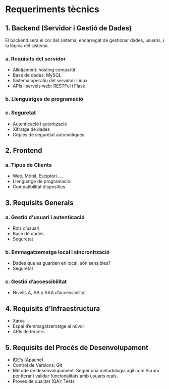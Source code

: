 # Requeriments tècnics
## 1. Backend (Servidor i Gestió de Dades)
El backend serà el cor del sistema, encarregat de gestionar dades, usuaris, i la lògica del sistema.

### a. Requisits del servidor
- Allotjament: hosting compartit
- Base de dades: MySQL
- Sistema operatiu del servidor: Linux
- APIs i serveis web: RESTFul i Flask
### b. Llenguatges de programació
### c. Seguretat
- Autenticació i autorització
- Xifratge de dades
- Còpies de seguretat automàtiques
## 2. Frontend
### a. Tipus de Clients
- Web, Mòbil, Esciptori ….
- Llenguatge de programació:
- Compatibilitat dispositius

## 3. Requisits Generals
### a. Gestió d'usuari i autenticació
- Rols d’usuari
- Base de dades
- Seguretat

### b. Emmagatzematge local i sincronització
- Dades que es guarden en local, són sensibles?
- Seguretat

### c. Gestió d’accessibilitat
- Nivells A, AA y AAA d’accessibilitat
## 4. Requisits d'Infraestructura
- Xarxa
- Espai d’emmagatzematge al núvol
- APIs de tercers
## 5. Requisits del Procés de Desenvolupament
- IDE’s (Apache)
- Control de Versions: Git
- Mètode de desenvolupament: Seguir una metodologia àgil com Scrum per iterar i validar funcionalitats amb usuaris reals.
- Proves de qualitat (QA): Tests
